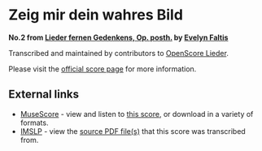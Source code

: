 
# Zeig mir dein wahres Bild

__No.2 from [Lieder fernen Gedenkens, Op. posth.](..) by [Evelyn Faltis](../..)__

Transcribed and maintained by contributors to [OpenScore Lieder].

Please visit the [official score page] for more information.

[official score page]: https://musescore.com/openscore-lieder-corpus/scores/6598190
[OpenScore Lieder]: https://musescore.com/openscore-lieder-corpus

## External links

- [MuseScore] - view and listen to [this score][MuseScore], or download in a variety of formats.
- [IMSLP] - view the [source PDF file(s)][IMSLP] that this score was transcribed from.

[MuseScore]: https://musescore.com/score/6598190
[IMSLP]: https://imslp.org/wiki/Special:ReverseLookup/86859
